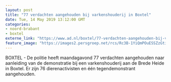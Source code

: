 ```yaml
---
layout: post
title: "77 verdachten aangehouden bij varkenshouderij in Boxtel"
date: Tue, 14 May 2019 13:12:00 GMT
categories: 
- noord-brabant 
- boxtel 
externe_link: "https://www.ad.nl/boxtel/77-verdachten-aangehouden-bij-varkenshouderij-in-boxtel~a572fa74/"
feature_image: "https://images2.persgroep.net/rcs/Rc3B-1YiQmPOuESSZzGtizDp00U/diocontent/148293208/_fitwidth/400/?appId=21791a8992982cd8da851550a453bd7f&quality=0.7"
---
```


BOXTEL - De politie heeft maandagavond 77 verdachten aangehouden naar aanleiding van de demonstratie bij een varkenshouderij aan de Brede Heide in Boxtel. Er zijn 76 dierenactivisten en één tegendemonstrant aangehouden.
